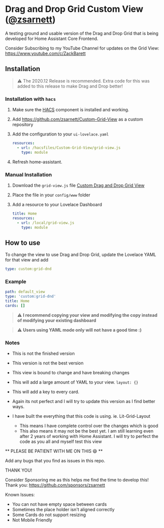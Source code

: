# Drag and Drop Grid Custom View ([@zsarnett](https://github.com/sponsors/zsarnett))

A testing ground and usable version of the Drag and Drop Grid that is being developed for Home Assistant Core Frontend.

Consider Subscribing to my YouTube Channel for updates on the Grid View: https://www.youtube.com/c/ZackBarett

## Installation
> :warning: The 2020.12 Release is recommended. Extra code for this was added to this release to make Drag and Drop better!

### Installation with `hacs`

1. Make sure the [HACS]([https://github.com/custom-components/hacs](https://github.com/yoely0966/Custom-Grid-View)) component is installed and working.
2. Add https://github.com/zsarnett/Custom-Grid-View as a custom repository
3. Add the configuration to your `ui-lovelace.yaml`

   ```yaml
   resources:
     - url: /hacsfiles/Custom-Grid-View/grid-view.js
       type: module
   ```

4. Refresh home-assistant.  

### Manual Installation

1. Download the `grid-view.js` file [Custom Drag and Drop Grid View]([[https://github.com/zsarnett/Custom-Grid-View/releases](https://github.com/yoely0966/Custom-Grid-View)](https://github.com/yoely0966/Custom-Grid-View))
2. Place the file in your `config/www` folder
3. Add a resource to your Lovelace Dashboard

   ```yaml
   title: Home
   resources:
     - url: /local/grid-view.js
       type: module
   ``` 

## How to use

To change the view to use Drag and Drop Grid, update the Lovelace YAML for that view and add

```yaml
type: custom:grid-dnd
```

### Example

```yaml
path: default_view
type: 'custom:grid-dnd'
title: Home
cards: []
```

> :warning: **I recommend copying your view and modifying the copy instead of modifying your existing dashboard**

> :warning: **Users using YAML mode only will not have a good time :)**

### Notes

* This is not the finished version
* This version is not the best version
* This view is bound to change and have breaking changes
* This will add a large amount of YAML to your view. `layout: {}`
* This will add a key to every card.
* Again its not perfect and I will try to update this version as I find better ways.


* I have built the everything that this code is using. ie. Lit-Grid-Layout
   * This means I have complete control over the changes which is good
   * This also means it may not be the best yet. I am still learning even after 2 years of working with Home Assistant. I will try to perfect the code as you all and myself test this view
 


** PLEASE BE PATIENT WITH ME ON THIS :smile: **

Add any bugs that you find as issues in this repo. 

THANK YOU!

Consider Sponsoring me as this helps me find the time to develop this! Thank you: https://github.com/sponsors/zsarnett


Known Issues:

* You can not have empty space between cards
* Sometimes the place holder isn't aligned correctly
* Some Cards do not support resizing 
* Not Mobile Friendly
